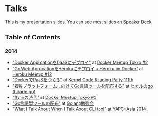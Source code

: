 Talks
====

This is my presentation slides. You can see most slides on [Speaker Deck](https://speakerdeck.com/)

## Table of Contents

### 2014

- ["Docker ApplicationをDaaSにデプロイ"](https://speakerdeck.com/tcnksm/docker-applicationwodaasnidepuroi-number-dockerjp) at [Docker Meetup Tokyo #2](http://connpass.com/event/5640/)
- ["Go Web ApplicationをHerokuにデプロイ + Heroku on Docker"](https://speakerdeck.com/tcnksm/go-web-applicationwoherokunidepuroi-plus-heroku-on-docker-number-herokujp) at [Heroku Meetup #12](http://herokujp.doorkeeper.jp/events/10902)
- ["DockerでPaaSをつくる"](https://speakerdeck.com/tcnksm/dockerdepaaswotukuru-number-ylug-111) at [Kernel Code Reading Party 111th](http://kernel.doorkeeper.jp/events/10433)
- ["複数プラットフォームに向けてGo言語ツールを配布する"](https://speakerdeck.com/tcnksm/fu-shu-puratutohuomunigoyan-yu-falseturuwopei-bu-suru-number-hikarie-go) at [ヒカルのgo (hikarie.go)](http://connpass.com/event/6579/)
- ["flynnの時代"](https://speakerdeck.com/tcnksm/flynnfalseshi-dai-number-dockerjp) at [Docker Meetup Tokyo #3](http://connpass.com/event/6998/)
- ["Go言語製ツールの配布"]() at [Golang勉強会](http://connpass.com/event/7814/)
- ["What I Talk About When I Talk About CLI tool"]() at [YAPC::Asia 2014](http://yapcasia.org/2014/talk/show/b49cc53a-027b-11e4-9357-07b16aeab6a4)
